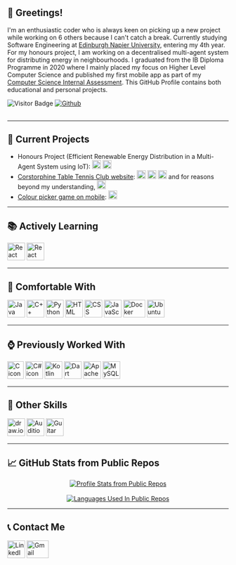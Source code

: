 ## 👋 Greetings!
I'm an enthusiastic coder who is always keen on picking up a new project while working on 6 others because I can't catch a break. Currently studying Software Engineering at [Edinburgh Napier University](https://www.napier.ac.uk/), entering my 4th year. For my honours project, I am working on a decentralised multi-agent system for distributing energy in neighbourhoods. I graduated from the IB Diploma Programme in 2020 where I mainly placed my focus on Higher Level Computer Science and published my first mobile app as part of my [Computer Science Internal Assessment](https://github.com/Lawful24/Studio-Application). This GitHub Profile contains both educational and personal projects.

![Visitor Badge](https://komarev.com/ghpvc/?username=lawful24&color=green&style=flat) [![Github](https://img.shields.io/github/followers/lawful24?label=Follow&style=social)](https://github.com/lawful24)
<br/><br/>

---

## :hammer: Current Projects
- Honours Project (Efficient Renewable Energy Distribution in a Multi-Agent System using IoT): <a href="https://react.dev/" target=_blank><img height=20em, width=20em, src="https://upload.wikimedia.org/wikipedia/commons/thumb/a/a7/React-icon.svg/768px-React-icon.svg.png?20220125121207" alt="React icon" /></a> <a href="https://www.ibm.com/topics/blockchain" target="_blank"><img height=20em, width=20em, src="https://cdn-icons-png.flaticon.com/512/2091/2091665.png" alt="React icon" /></a>
- [Corstorphine Table Tennis Club website](https://www.corstorphinett.club/): <a href="https://html.com/" target=_blank><img height=20em, width=20em, src="https://cdn-icons-png.flaticon.com/512/732/732212.png?w=360" alt="HTML icon" /></a> <a href="https://www.w3.org/Style/CSS/Overview.en.html" target="_blank"><img height=20em, width=20em, src="https://cdn4.iconfinder.com/data/icons/social-media-logos-6/512/121-css3-512.png" alt="CSS icon" /></a> <a href="https://www.javascript.com/"><img height=20em, width=20em, src="https://www.freepnglogos.com/uploads/javascript-png/javascript-vector-logo-yellow-png-transparent-javascript-vector-12.png" alt="JavaScript icon" /></a> and for reasons beyond my understanding, <a href="https://sites.google.com/" target="_blank"><img height=20em, width=20em, src="https://upload.wikimedia.org/wikipedia/commons/thumb/4/47/Google_Sites_%282014-2020%29.svg/2048px-Google_Sites_%282014-2020%29.svg.png" alt="Google Sites icon" /></a>
- [Colour picker game on mobile](https://github.com/Lawful24/colour-picker-mobile.git): <a href="https://flutter.dev/" target="_blank"><img height=20em, width=20em, src="https://cdn.cdnlogo.com/logos/f/30/flutter.svg" alt="Flutter icon" /></a>

---

## :books: Actively Learning
<a href="https://react.dev/" target="_blank"><img height=40em, width=40em, src="https://upload.wikimedia.org/wikipedia/commons/thumb/a/a7/React-icon.svg/768px-React-icon.svg.png?20220125121207" alt="React icon" /></a>
<a href="https://www.ibm.com/topics/blockchain" target="_blank"><img height=40em, width=40em, src="https://cdn-icons-png.flaticon.com/512/2091/2091665.png" alt="React icon" /></a>

---

## :green_heart: Comfortable With
<a href="https://www.java.com/en/" target="_blank"><img height=40em, width=40em, src="https://cdn-icons-png.flaticon.com/512/226/226777.png" alt="Java icon" /></a>
<a href="https://cplusplus.com/" target="_blank"><img height=40em, width=40em, src="https://brandslogos.com/wp-content/uploads/thumbs/c-logo-vector.svg" alt="C++ icon" /></a>
<a href="https://www.python.org/" target="_blank"><img height=40em, width=40em, src="https://upload.wikimedia.org/wikipedia/commons/thumb/c/c3/Python-logo-notext.svg/1869px-Python-logo-notext.svg.png" alt="Python icon" /></a>
<a href="https://html.com/" target=_blank><img height=40em, width=40em, src="https://cdn-icons-png.flaticon.com/512/732/732212.png?w=360" alt="HTML icon" /></a>
<a href="https://www.w3.org/Style/CSS/Overview.en.html" target="_blank"><img height=40em, width=40em, src="https://cdn4.iconfinder.com/data/icons/social-media-logos-6/512/121-css3-512.png" alt="CSS icon" /></a>
<a href="https://www.javascript.com/"><img height=40em, width=40em, src="https://www.freepnglogos.com/uploads/javascript-png/javascript-vector-logo-yellow-png-transparent-javascript-vector-12.png" alt="JavaScript icon" /></a>
<a href="https://www.docker.com/"><img height=40em, width=50em, src="https://www.docker.com/wp-content/uploads/2022/03/Docker-Logo-White-RGB_Moby.png" alt="Docker icon" /></a>
<a href="https://ubuntu.com/"><img height=40em, width=40em, src="https://assets.ubuntu.com/v1/29985a98-ubuntu-logo32.png" alt="Ubuntu icon" /></a>

---

## :watch: Previously Worked With
<a href="https://en.cppreference.com/w/c/language" target="_blank"><img height=40em, width=37em, src="https://upload.wikimedia.org/wikipedia/commons/thumb/1/18/C_Programming_Language.svg/217px-C_Programming_Language.svg.png" alt="C icon" /></a> 
<a href="https://learn.microsoft.com/en-us/dotnet/csharp/tour-of-csharp/" target="_blank"><img height=40em, width=40em, src="https://static.cdnlogo.com/logos/c/68/c-sharp-800x800.png" alt="C# icon" /></a> 
<a href="https://kotlinlang.org/" target="_blank"><img height=40em, width=40em, src="https://upload.wikimedia.org/wikipedia/commons/thumb/0/06/Kotlin_Icon.svg/2048px-Kotlin_Icon.svg.png" alt="Kotlin icon" /></a> 
<a href="https://dart.dev/" target="_blank"><img height=40em, width=40em, src="https://avatars.githubusercontent.com/u/1609975?s=280&v=4" alt="Dart icon" /></a> 
<a href="https://httpd.apache.org/"><img height=40em, width=40em, src="https://www.apache.org/foundation/press/kit/feather.png" alt="Apache icon" /></a> 
<a href="https://www.mysql.com/"><img height=40em, width=40em, src="https://cdn-icons-png.flaticon.com/512/5968/5968313.png" alt="MySQL icon" /></a>

---

## :triangular_ruler: Other Skills
<a href="https://app.diagrams.net/"><img height=40em, width=40em, src="https://images.g2crowd.com/uploads/product/image/large_detail/large_detail_9461f02c23e995e5d5e46e2676d110af/draw-io.png" alt="draw.io icon" /></a> 
<a href="https://www.adobe.com/uk/products/audition.html"><img height=40em, width=40em, src="https://upload.wikimedia.org/wikipedia/commons/thumb/1/19/Adobe_Audition_CC_icon.svg/1050px-Adobe_Audition_CC_icon.svg.png" alt="Audition icon" /></a>
<a href="https://www.guitar-pro.com/"><img height=40em, width=40em, src="https://user-images.githubusercontent.com/491117/39676375-027b20b2-516a-11e8-830e-a1afac084827.png" alt="Guitar Pro logo" /></a>

---

## :chart_with_upwards_trend: GitHub Stats from Public Repos
<div align="center">
  <a href="https://github.com/anuraghazra/github-readme-stats">
    <img align="center" src="https://github-readme-stats.vercel.app/api?username=lawful24&show_icons=true&count_private=true&include_all_commits=true&theme=solarized-dark" alt="Profile Stats from Public Repos" />
  </a>
</div>
<br>
<div align="center">
  <a href="https://github.com/anuraghazra/github-readme-stats">
    <img align="center" src="https://github-readme-stats.vercel.app/api/top-langs/?username=lawful24&layout=compact&line_height=50&theme=solarized-dark" alt="Languages Used In Public Repos" />
  </a>
</div>

---

## :telephone_receiver: Contact Me
<a href="https://www.linkedin.com/in/l%C3%A1szl%C3%B3-t%C3%A1rk%C3%A1nyi-b70059100/"><img height=40em, width=40em, src="https://cdn-icons-png.flaticon.com/512/174/174857.png" alt="LinkedIn logo" /></a> 
<a href="mailto:tarkanyilacko@gmail.com"><img height=40em, width=50em, src="https://upload.wikimedia.org/wikipedia/commons/thumb/7/7e/Gmail_icon_%282020%29.svg/2560px-Gmail_icon_%282020%29.svg.png" alt="Gmail icon" /></a>
